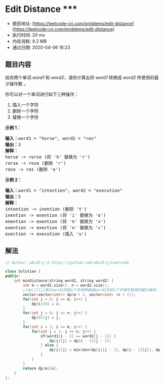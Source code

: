 # Edit Distance ***
- 题目地址: [https://leetcode-cn.com/problems/edit-distance](https://leetcode-cn.com/problems/edit-distance)
- 执行时间: 20 ms
- 内存消耗: 9.2 MB
- 通过日期: 2020-04-06 18:23

## 题目内容
<p>给你两个单词 <em>word1</em> 和 <em>word2</em>，请你计算出将 <em>word1</em> 转换成 <em>word2 </em>所使用的最少操作数 。</p>

<p>你可以对一个单词进行如下三种操作：</p>

<ol>
	<li>插入一个字符</li>
	<li>删除一个字符</li>
	<li>替换一个字符</li>
</ol>



<p><strong>示例 1：</strong></p>

<pre><strong>输入：</strong>word1 = "horse", word2 = "ros"
<strong>输出：</strong>3
<strong>解释：</strong>
horse -> rorse (将 'h' 替换为 'r')
rorse -> rose (删除 'r')
rose -> ros (删除 'e')
</pre>

<p><strong>示例 2：</strong></p>

<pre><strong>输入：</strong>word1 = "intention", word2 = "execution"
<strong>输出：</strong>5
<strong>解释：</strong>
intention -> inention (删除 't')
inention -> enention (将 'i' 替换为 'e')
enention -> exention (将 'n' 替换为 'x')
exention -> exection (将 'n' 替换为 'c')
exection -> execution (插入 'u')
</pre>


## 解法
```cpp
// Author: abcdlsj @ https://github.com/abcdlsj/Leetcode

class Solution {
public:
    int minDistance(string word1, string word2) {
        int m = word1.size(), n = word2.size();
        //dp[i][j]表示word1的前i个字母转换成word2的前j个字母所使用的最少操作。
        vector<vector<int>> dp(m + 1, vector<int> (n + 1));
        for(int i = 0; i <= m; i++) {
            dp[i][0] = i;
        }  
        for(int j = 0; j <= n; j++) {
            dp[0][j] = j;
        }
        for(int i = 1; i <= m; i++) {
            for(int j = 1; j <= n; j++) {
                if(word1[i - 1] == word2[j - 1]) {
                    dp[i][j] = dp[i - 1][j - 1];
                } else {
                    dp[i][j] = min(min(dp[i][j - 1], dp[i - 1][j]), dp[i - 1][j - 1]) + 1;
                }
            }
        }
        return dp[m][n];
    }
};

```